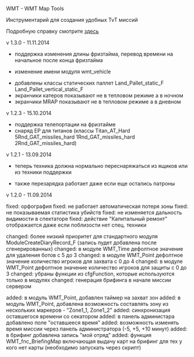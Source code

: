 WMT - WMT Map Tools

Инструментарий для создания удобных TvT миссий 

Подробную справку смотрите [здесь](https://github.com/iEzhuk/WOG3_MapTools/wiki)

v 1.3.0 - 11.11.2014
+ поддержка изменения длины фризтайма, перевод времени на начальное после конца фризтайма
* изменение имени модуля wmt_vehicle
+ добавлены классы статических паллет Land_Pallet_static_F Land_Pallet_vertical_static_F
+ экранчики катеров показывают не в тепловом режиме а в ночном
+ экранчики MRAP показывают не в тепловом режиме а в дневном

v 1.2.3 - 15.10.2014

+ поддержка телепортации на фризтайме
+ снаряд EP для титанов (классы Titan_AT_Hard 5Rnd_GAT_missiles_hard 1Rnd_GAT_missiles_hard 2Rnd_GAT_missiles_hard)

v 1.2.1 - 13.09.2014

* теперь техника должна нормально переснаряжаться из ящиков или из техники поддержки
+ также перезарядка работает даже если еще остались патроны


v 1.2.0 - 11.09.2014

fixed: орфография 
fixed: не работает автоматическая потеря зоны 
fixed: не показываемая статистика убийств
fixed: не изменяется дальность видимости в спектаторе 
fixed: действие "Капитальный ремонт" отображается даже если поблизости нет спец. техники

changed: более низкий приоритет для стандартного модуля ModuleCreateDiaryRecord_F (запись пудет добавлена после сгенерированных)
changed: в модуле WMT_Time дефолтное значение для удаления ботов с 5 до 3
changed: в модуле WMT_Point дефолтное значение количество игроков для захвата с 0 до 4
changed: в модуле WMT_Point дефолтное значение количество игроков для защиты с 0 до 3
changed: убраны функции из cfgFunction, которые используются только в модулях
changed: генерация брифинга в начале миссии сервером

added: в модуль WMT_Point, добавлен таймер на захват зон 
added: в модуль WMT_Point, добавлена возможность составлять зону из нескольких маркеров - "Zone1_1, Zone1_2"
added: синхронизация оставшегося времени со секатором
added: в панель администара добавлено поле "оставшееся время"
added: возможность изменять время миссии через панель администратора (-5, +5, +10 минут)
added: в брифинг добавлена запись "мой отряд"
added: функция WMT_fnc_BriefingMap включающая выдачу карт на брифинг для тех у кого нет карты (необходимо запускать через скрипт)


